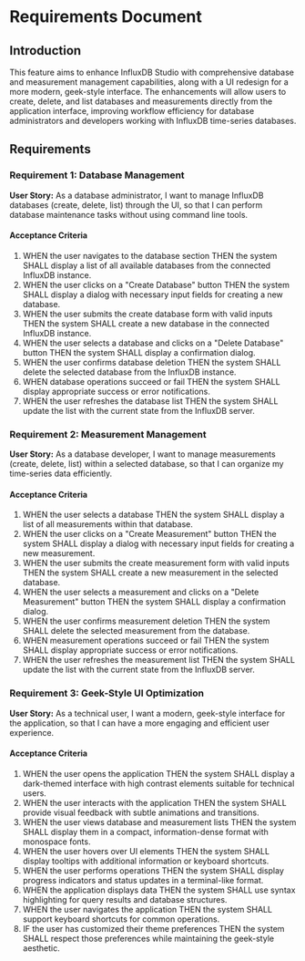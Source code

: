 # Requirements Document

## Introduction

This feature aims to enhance InfluxDB Studio with comprehensive database and measurement management capabilities, along with a UI redesign for a more modern, geek-style interface. The enhancements will allow users to create, delete, and list databases and measurements directly from the application interface, improving workflow efficiency for database administrators and developers working with InfluxDB time-series databases.

## Requirements

### Requirement 1: Database Management

**User Story:** As a database administrator, I want to manage InfluxDB databases (create, delete, list) through the UI, so that I can perform database maintenance tasks without using command line tools.

#### Acceptance Criteria

1. WHEN the user navigates to the database section THEN the system SHALL display a list of all available databases from the connected InfluxDB instance.
2. WHEN the user clicks on a "Create Database" button THEN the system SHALL display a dialog with necessary input fields for creating a new database.
3. WHEN the user submits the create database form with valid inputs THEN the system SHALL create a new database in the connected InfluxDB instance.
4. WHEN the user selects a database and clicks on a "Delete Database" button THEN the system SHALL display a confirmation dialog.
5. WHEN the user confirms database deletion THEN the system SHALL delete the selected database from the InfluxDB instance.
6. WHEN database operations succeed or fail THEN the system SHALL display appropriate success or error notifications.
7. WHEN the user refreshes the database list THEN the system SHALL update the list with the current state from the InfluxDB server.

### Requirement 2: Measurement Management

**User Story:** As a database developer, I want to manage measurements (create, delete, list) within a selected database, so that I can organize my time-series data efficiently.

#### Acceptance Criteria

1. WHEN the user selects a database THEN the system SHALL display a list of all measurements within that database.
2. WHEN the user clicks on a "Create Measurement" button THEN the system SHALL display a dialog with necessary input fields for creating a new measurement.
3. WHEN the user submits the create measurement form with valid inputs THEN the system SHALL create a new measurement in the selected database.
4. WHEN the user selects a measurement and clicks on a "Delete Measurement" button THEN the system SHALL display a confirmation dialog.
5. WHEN the user confirms measurement deletion THEN the system SHALL delete the selected measurement from the database.
6. WHEN measurement operations succeed or fail THEN the system SHALL display appropriate success or error notifications.
7. WHEN the user refreshes the measurement list THEN the system SHALL update the list with the current state from the InfluxDB server.

### Requirement 3: Geek-Style UI Optimization

**User Story:** As a technical user, I want a modern, geek-style interface for the application, so that I can have a more engaging and efficient user experience.

#### Acceptance Criteria

1. WHEN the user opens the application THEN the system SHALL display a dark-themed interface with high contrast elements suitable for technical users.
2. WHEN the user interacts with the application THEN the system SHALL provide visual feedback with subtle animations and transitions.
3. WHEN the user views database and measurement lists THEN the system SHALL display them in a compact, information-dense format with monospace fonts.
4. WHEN the user hovers over UI elements THEN the system SHALL display tooltips with additional information or keyboard shortcuts.
5. WHEN the user performs operations THEN the system SHALL display progress indicators and status updates in a terminal-like format.
6. WHEN the application displays data THEN the system SHALL use syntax highlighting for query results and database structures.
7. WHEN the user navigates the application THEN the system SHALL support keyboard shortcuts for common operations.
8. IF the user has customized their theme preferences THEN the system SHALL respect those preferences while maintaining the geek-style aesthetic.